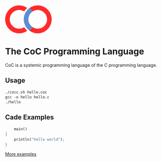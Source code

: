 <img src="/images/logo.svg" width="30%" height="30%"></img>

# The CoC Programming Language
CoC is a systemic programming language of the C programming language.

## Usage
```
./cocc.sh hello.coc
gcc -o hello hello.c
./hello
```

## Cade Examples
```rust
    main()
{
    println("hello world");
}
```
[More examples](https://github.com/0verse/CoC/tree/main/examples)
